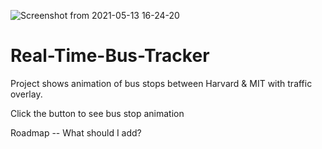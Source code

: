 ![Screenshot from 2021-05-13 16-24-20](https://user-images.githubusercontent.com/13486748/118183300-f0a44400-b407-11eb-93eb-c5f36e74cd30.png)
# Real-Time-Bus-Tracker

Project shows animation of bus stops between Harvard & MIT with traffic overlay.

Click the button to see bus stop animation

Roadmap -- What should I add?
